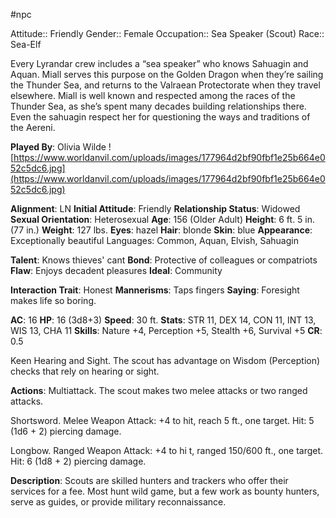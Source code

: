 #npc

Attitude:: Friendly
Gender:: Female
Occupation:: Sea Speaker (Scout)
Race:: Sea-Elf

Every Lyrandar crew includes a “sea speaker” who knows Sahuagin and Aquan. Miall serves this purpose on the Golden Dragon when they’re sailing the Thunder Sea, and returns to the Valraean Protectorate when they travel elsewhere. Miall is well known and respected among the races of the Thunder Sea, as she’s spent many decades building relationships there. Even the sahuagin respect her for questioning the ways and traditions of the Aereni.

**Played By**: Olivia Wilde
![https://www.worldanvil.com/uploads/images/177964d2bf90fbf1e25b664e052c5dc6.jpg](https://www.worldanvil.com/uploads/images/177964d2bf90fbf1e25b664e052c5dc6.jpg)

**Alignment**: LN
**Initial Attitude**: Friendly
**Relationship Status**: Widowed
**Sexual Orientation**: Heterosexual
**Age**: 156 (Older Adult)
**Height**: 6 ft. 5 in. (77 in.)
**Weight**: 127 lbs.
**Eyes**: hazel
**Hair**: blonde
**Skin**: blue
**Appearance**: Exceptionally beautiful
Languages: Common, Aquan, Elvish, Sahuagin

**Talent**: Knows thieves' cant
**Bond**: Protective of colleagues or compatriots
**Flaw**: Enjoys decadent pleasures
**Ideal**: Community

**Interaction Trait**: Honest
**Mannerisms**: Taps fingers
**Saying**: Foresight makes life so boring.

**AC**: 16
**HP**: 16 (3d8+3)
**Speed**: 30 ft.
**Stats**: STR 11, DEX 14, CON 11, INT 13, WIS 13, CHA 11
**Skills**: Nature +4, Perception +5, Stealth +6, Survival +5
**CR**: 0.5

Keen Hearing and Sight. The scout has advantage on Wisdom (Perception) checks that rely on hearing or sight.

**Actions**:
Multiattack. The scout makes two melee attacks or two ranged attacks.

Shortsword. Melee Weapon Attack: +4 to hit, reach 5 ft., one target. Hit: 5 (1d6 + 2) piercing damage.

Longbow. Ranged Weapon Attack: +4 to hi t, ranged 150/600 ft., one target. Hit: 6 (1d8 + 2) piercing damage.

**Description**: Scouts are skilled hunters and trackers who offer their services for a fee. Most hunt wild game, but a few work as bounty hunters, serve as guides, or provide military reconnaissance.
